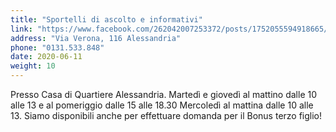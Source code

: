 ```yaml
---
title: "Sportelli di ascolto e informativi"
link: "https://www.facebook.com/262042007253372/posts/1752055594918665/?d=n"
address: "Via Verona, 116 Alessandria"
phone: "0131.533.848"
date: 2020-06-11
weight: 10
---
```


Presso Casa di Quartiere Alessandria. 
Martedì e giovedì al mattino dalle 10 alle 13 e al pomeriggio dalle 15 alle 18.30
Mercoledì al mattina dalle 10 alle 13.
Siamo disponibili anche per effettuare domanda per il Bonus terzo figlio!
